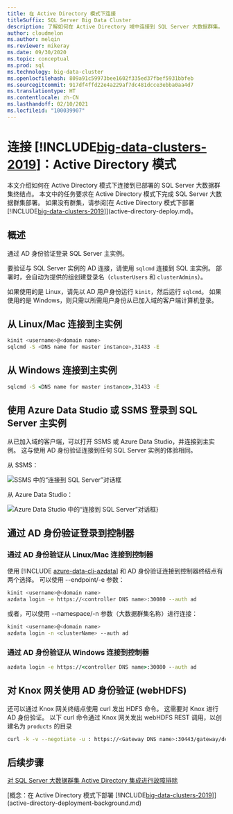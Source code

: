 ```yaml
---
title: 在 Active Directory 模式下连接
titleSuffix: SQL Server Big Data Cluster
description: 了解如何在 Active Directory 域中连接到 SQL Server 大数据群集。
author: cloudmelon
ms.author: melqin
ms.reviewer: mikeray
ms.date: 09/30/2020
ms.topic: conceptual
ms.prod: sql
ms.technology: big-data-cluster
ms.openlocfilehash: 809a91c59973bee1602f335ed37fbef5931bbfeb
ms.sourcegitcommit: 917df4ffd22e4a229af7dc481dcce3ebba0aa4d7
ms.translationtype: HT
ms.contentlocale: zh-CN
ms.lasthandoff: 02/10/2021
ms.locfileid: "100039907"
---
```

# <a name="connect-big-data-clusters-2019-active-directory-mode"></a>连接 [!INCLUDE[big-data-clusters-2019](../includes/ssbigdataclusters-ss-nover.md)]：Active Directory 模式

本文介绍如何在 Active Directory 模式下连接到已部署的 SQL Server 大数据群集终结点。 本文中的任务要求在 Active Directory 模式下完成 SQL Server 大数据群集部署。 如果没有群集，请参阅[在 Active Directory 模式下部署 [!INCLUDE[big-data-clusters-2019](../includes/ssbigdataclusters-ss-nover.md)]](active-directory-deploy.md)。

## <a name="overview"></a>概述

通过 AD 身份验证登录 SQL Server 主实例。

要验证与 SQL Server 实例的 AD 连接，请使用 `sqlcmd` 连接到 SQL 主实例。 部署时，会自动为提供的组创建登录名（`clusterUsers` 和 `clusterAdmins`）。

如果使用的是 Linux，请先以 AD 用户身份运行 `kinit`，然后运行 `sqlcmd`。 如果使用的是 Windows，则只需以所需用户身份从已加入域的客户端计算机登录。

## <a name="connect-to-master-instance-from-linuxmac"></a>从 Linux/Mac 连接到主实例

```bash
kinit <username>@<domain name>
sqlcmd -S <DNS name for master instance>,31433 -E
```

## <a name="connect-to-master-instance-from-windows"></a>从 Windows 连接到主实例

```cmd
sqlcmd -S <DNS name for master instance>,31433 -E
```

## <a name="log-in-to-sql-server-master-instance-using-azure-data-studio-or-ssms"></a>使用 Azure Data Studio 或 SSMS 登录到 SQL Server 主实例

从已加入域的客户端，可以打开 SSMS 或 Azure Data Studio，并连接到主实例。 这与使用 AD 身份验证连接到任何 SQL Server 实例的体验相同。

从 SSMS：

![SSMS 中的“连接到 SQL Server”对话框](./media/deploy-active-directory/image23.png)

从 Azure Data Studio：

![Azure Data Studio 中的“连接到 SQL Server”对话框](./media/deploy-active-directory/image24.png)}

## <a name="log-in-to-controller-with-ad-authentication"></a>通过 AD 身份验证登录到控制器

### <a name="connect-to-controller-with-ad-authentication-from-linuxmac"></a>通过 AD 身份验证从 Linux/Mac 连接到控制器

使用 [!INCLUDE [azure-data-cli-azdata](../includes/azure-data-cli-azdata.md)] 和 AD 身份验证连接到控制器终结点有两个选择。 可以使用 --endpoint/-e 参数：

```bash
kinit <username>@<domain name>
azdata login -e https://<controller DNS name>:30080 --auth ad
```

或者，可以使用 --namespace/-n 参数（大数据群集名称）进行连接：

```bash
kinit <username>@<domain name>
azdata login -n <clusterName> --auth ad
```

### <a name="connect-to-controller-with-ad-authentication-from-windows"></a>通过 AD 身份验证从 Windows 连接到控制器

```cmd
azdata login -e https://<controller DNS name>:30080 --auth ad
```

## <a name="use-ad-authentication-to-knox-gateway-webhdfs"></a>对 Knox 网关使用 AD 身份验证 (webHDFS)

还可以通过 Knox 网关终结点使用 curl 发出 HDFS 命令。 这需要对 Knox 进行 AD 身份验证。 以下 curl 命令通过 Knox 网关发出 webHDFS REST 调用，以创建名为 `products` 的目录

```bash
curl -k -v --negotiate -u : https://<Gateway DNS name>:30443/gateway/default/webhdfs/v1/products?op=MKDIRS -X PUT
```

## <a name="next-steps"></a>后续步骤

[对 SQL Server 大数据群集 Active Directory 集成进行故障排除](troubleshoot-active-directory.md)

[概念：在 Active Directory 模式下部署 [!INCLUDE[big-data-clusters-2019](../includes/ssbigdataclusters-ss-nover.md)]](active-directory-deployment-background.md)
